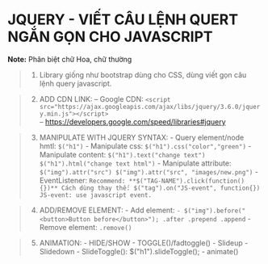 # JQUERY - VIẾT CÂU LỆNH QUERT NGẮN GỌN CHO JAVASCRIPT

**Note:**  Phân biệt chữ Hoa, chữ thường


>1. Library giống như bootstrap dùng cho CSS, dùng viết gọn câu lệnh query javascript.

>2. ADD CDN LINK:
	– Google CDN: ```<script src="https://ajax.googleapis.com/ajax/libs/jquery/3.6.0/jquery.min.js"></script>``` <br>
	– https://developers.google.com/speed/libraries#jquery

>3. MANIPULATE WITH JQUERY SYNTAX:
	- Query element/node hmtl: 
		```$("h1")```
	- Manipulate css: 
		```$("h1").css("color","green")```
	- Manipulate content:
		```
		$("h1").text("change text")
		$("h1").html("change text html")
		```
	- Manipulate attribute:
		```
		$("img").attr("src")
		$("img").attr("src", "images/new.png")
		```
	- EventListener:
		```
		Recommend: **$("TAG-NAME").click(function(){})**
		Cách dùng thay thế: $("tag").on("JS-event", function{})
		JS-event: use javascript event.
		```

>4. ADD/REMOVE ELEMENT:
	- Add element:
		```
		- $("img").before("<button>Button before</button>");
		          .after
		          .prepend
		          .append
		```
	- Remove element:
		```.remove()``` 

>5. ANIMATION:
	- HIDE/SHOW - TOGGLE()/fadtoggle()
	- Slideup 
	- Slidedown
	- SlideToggle(): $("h1").slideToggle();
	- animate()



